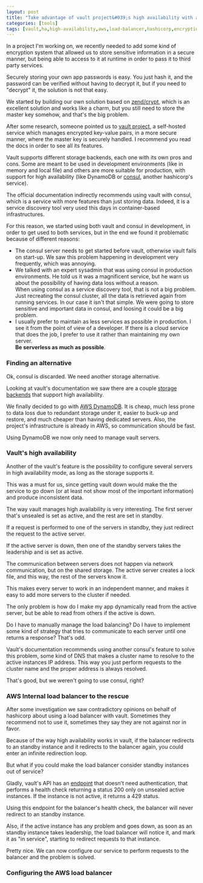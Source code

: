 ```yaml
---
layout: post
title: "Take advantage of vault project&#039;s​ high availability with an AWS internal load balancer"
categories: [tools]
tags: [vault,ha,high-availability,aws,load-balancer,hashicorp,encryption,security]
---
```


In a project I'm working on, we recently needed to add some kind of encryption system that allowed us to store sensitive information in a secure manner, but being able to access to it at runtime in order to pass it to third party services.

Securely storing your own app passwords is easy. You just hash it, and the password can be verified without having to decrypt it, but if you need to "decrypt" it, the solution is not that easy.

We started by building our own solution based on [zend/crypt](https://docs.zendframework.com/zend-crypt/), which is an excellent solution and works like a charm, but you still need to store the master key somehow, and that's the big problem.

After some research, someone pointed us to [vault project](https://www.vaultproject.io/), a self-hosted service which manages encrypted key-value pairs, in a more secure manner, where the master key is securely handled. I recommend you read the docs in order to see all its features.

Vault supports different storage backends, each one with its own pros and cons. Some are meant to be used in development environments (like in memory and local file) and others are more suitable for production, with support for high availability (like DynamoDB or [consul](https://www.consul.io/), another hashicorp's service).

The official documentation indirectly recommends using vault with consul, which is a service with more features than just storing data. Indeed, it is a service discovery tool very used this days in container-based infrastructures.

For this reason, we started using both vault and consul in development, in order to get used to both services, but in the end we found it problematic because of different reasons:

* The consul server needs to get started before vault, otherwise vault fails on start-up. We saw this problem happening in development very frequently, which was annoying.
* We talked with an expert sysadmin that was using consul in production environments. He told us it was a magnificent service, but he warn us about the possibility of having data loss without a reason.<br>
When using consul as a service discovery tool, that is not a big problem. Just recreating the consul cluster, all the data is retrieved again from running services. In our case it isn't that simple. We were going to store sensitive and important data in consul, and loosing it could be a big problem.
* I usually prefer to maintain as less services as possible in production. I see it from the point of view of a developer. If there is a cloud service that does the job, I prefer to use it rather than maintaining my own server.<br>
**Be serverless as much as possible**.

### Finding an alternative

Ok, consul is discarded. We need another storage alternative.

Looking at vault's documentation we saw there are a couple [storage backends](https://www.vaultproject.io/docs/configuration/storage/dynamodb.html) that support high availability.

We finally decided to go with [AWS DynamoDB](https://aws.amazon.com/dynamodb/). It is cheap, much less prone to data loss due to redundant storage under it, easier to buck-up and restore, and much cheaper than having dedicated servers. Also, the project's infrastructure is already in AWS, so communication should be fast.

Using DynamoDB we now only need to manage vault servers.

### Vault's high availability

Another of the vault's feature is the possibility to configure several servers in high availability mode, as long as the storage supports it.

This was a must for us, since getting vault down would make the the service to go down (or at least not show most of the important information) and produce inconsistent data.

The way vault manages high availability is very interesting. The first server that's unsealed is set as active, and the rest are set in standby.

If a request is performed to one of the servers in standby, they just redirect the request to the active server.

If the active server is down, then one of the standby servers takes the leadership and is set as active.

The communication between servers does not happen via network communication, but on the shared storage. The active server creates a lock file, and this way, the rest of the servers know it.

This makes every server to work in an independent manner, and makes it easy to add more servers to the cluster if needed.

The only problem is how do I make my app dynamically read from the active server, but be able to read from others if the active is down.

Do I have to manually manage the load balancing? Do I have to implement some kind of strategy that tries to communicate to each server until one returns a response? That's odd.

Vault's documentation recommends using another consul's feature to solve this problem, some kind of DNS that makes a cluster name to resolve to the active instances IP address. This way you just perform requests to the cluster name and the proper address is always resolved.

That's good, but we weren't going to use consul, right?

### AWS Internal load balancer to the rescue

After some investigation we saw contradictory opinions on behalf of hashicorp about using a load balancer with vault. Sometimes they recommend not to use it, sometimes they say they are not against nor in favor. 

Because of the way high availability works in vault, if the balancer redirects to an standby instance and it redirects to the balancer again, you could enter an infinite redirection loop.

But what if you could make the load balancer consider standby instances out of service?

Gladly, vault's API has an [endpoint](https://www.vaultproject.io/api/system/health.html) that doesn't need authentication, that performs a health check returning a status 200 only on unsealed active instances. If the instance is not active, it returns a 429 status.

Using this endpoint for the balancer's health check, the balancer will never redirect to an standby instance.

Also, if the active instance has any problem and goes down, as soon as an standby instance takes leadership, the load balancer will notice it, and mark it as "in service", starting to redirect requests to that instance.

Pretty nice. We can now configure our service to perform requests to the balancer and the problem is solved.

### Configuring the AWS load balancer



